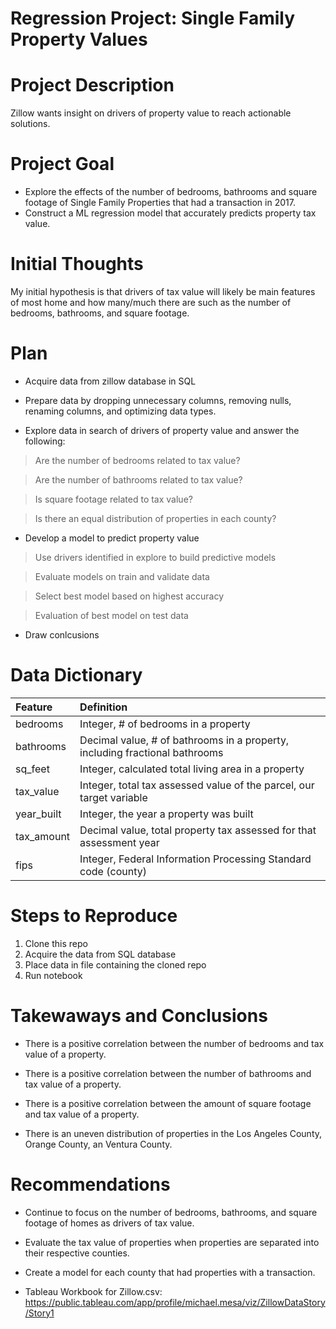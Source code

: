 # Regression Project: Single Family Property Values
# Project Description
Zillow wants insight on drivers of property value to reach actionable solutions.

# Project Goal
- Explore the effects of the number of bedrooms, bathrooms and square footage of Single Family Properties that had a transaction in 2017.
- Construct a ML regression model that accurately predicts property tax value.

# Initial Thoughts
My initial hypothesis is that drivers of tax value will likely be main features of most home and how many/much there are such as the number of bedrooms, bathrooms, and square footage.

# Plan

- Acquire data from zillow database in SQL

- Prepare data by dropping unnecessary columns, removing nulls, renaming columns, and optimizing data types.

- Explore data in search of drivers of property value and answer the following:

> Are the number of bedrooms related to tax value?


> Are the number of bathrooms related to tax value?


> Is square footage related to tax value?


> Is there an equal distribution of properties in each county?

- Develop a model to predict property value

> Use drivers identified in explore to build predictive models

> Evaluate models on train and validate data

> Select best model based on highest accuracy

> Evaluation of best model on test data

- Draw conlcusions

# Data Dictionary

| Feature | Definition |
| :- | :- |
| bedrooms | Integer, # of bedrooms in a property |
| bathrooms | Decimal value, # of bathrooms in a property, including fractional bathrooms |
| sq_feet | Integer, calculated total living area in a property |
| tax_value | Integer, total tax assessed value of the parcel, our target variable |
| year_built | Integer, the year a property was built |
| tax_amount | Decimal value, total property tax assessed for that assessment year |
| fips | Integer, Federal Information Processing Standard code (county) |

# Steps to Reproduce
1. Clone this repo
2. Acquire the data from SQL database
3. Place data in file containing the cloned repo
4. Run notebook

# Takewaways and Conclusions

- There is a positive correlation between the number of bedrooms and tax value of a property.


- There is a positive correlation between the number of bathrooms and tax value of a property.


- There is a positive correlation between the amount of square footage and tax value of a property.


- There is an uneven distribution of properties in the Los Angeles County, Orange County, an Ventura County.

# Recommendations

- Continue to focus on the number of bedrooms, bathrooms, and square footage of homes as drivers of tax value.


- Evaluate the tax value of properties when properties are separated into their respective counties.


- Create a model for each county that had properties with a transaction.

- Tableau Workbook for Zillow.csv: https://public.tableau.com/app/profile/michael.mesa/viz/ZillowDataStory/Story1
